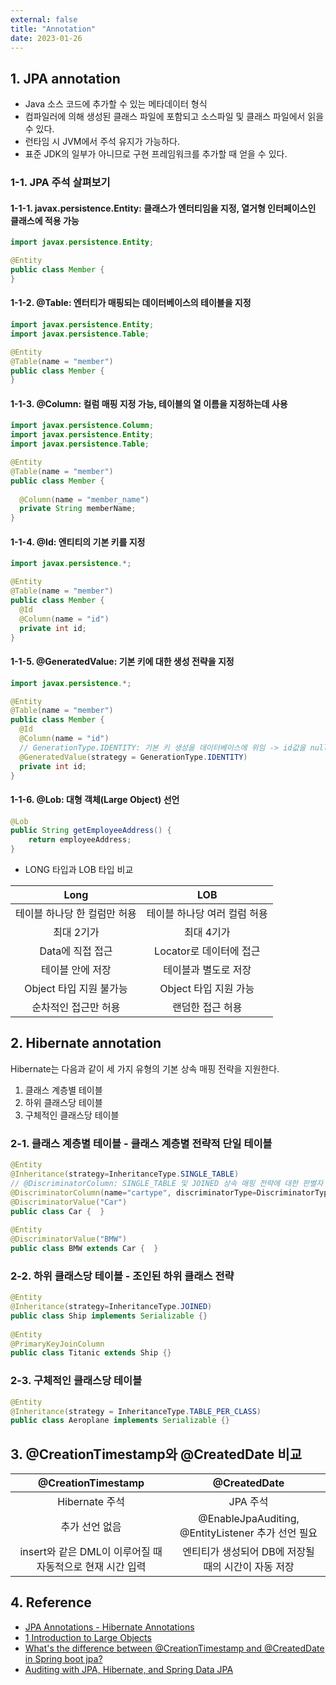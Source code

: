 ```yaml
---
external: false
title: "Annotation"
date: 2023-01-26
---
```


## 1. JPA annotation

- Java 소스 코드에 추가할 수 있는 메타데이터 형식
- 컴파일러에 의해 생성된 클래스 파일에 포함되고 소스파일 및 클래스 파일에서 읽을 수 있다.
- 런타임 시 JVM에서 주석 유지가 가능하다.
- 표준 JDK의 일부가 아니므로 구현 프레임워크를 추가할 때 얻을 수 있다.

### 1-1. JPA 주석 살펴보기

#### 1-1-1. javax.persistence.Entity: 클래스가 엔터티임을 지정, 열거형 인터페이스인 클래스에 적용 가능

```Java
import javax.persistence.Entity;

@Entity
public class Member {
}
```

#### 1-1-2. @Table: 엔터티가 매핑되는 데이터베이스의 테이블을 지정

```Java
import javax.persistence.Entity;
import javax.persistence.Table;

@Entity
@Table(name = "member")
public class Member {
}
```

#### 1-1-3. @Column: 컬럼 매핑 지정 가능, 테이블의 열 이름을 지정하는데 사용

```Java
import javax.persistence.Column;
import javax.persistence.Entity;
import javax.persistence.Table;

@Entity
@Table(name = "member")
public class Member {
 
  @Column(name = "member_name")
  private String memberName;
}
```

#### 1-1-4. @Id: 엔티티의 기본 키를 지정

```Java
import javax.persistence.*;

@Entity
@Table(name = "member")
public class Member { 
  @Id
  @Column(name = "id")
  private int id;
}
```

#### 1-1-5. @GeneratedValue: 기본 키에 대한 생성 전략을 지정

```Java
import javax.persistence.*;

@Entity
@Table(name = "member")
public class Member { 
  @Id
  @Column(name = "id")
  // GenerationType.IDENTITY: 기본 키 생성을 데이터베이스에 위임 -> id값을 null로 하면 DB에서 알아서 AUTO_INCREMENT로 설정
  @GeneratedValue(strategy = GenerationType.IDENTITY)
  private int id;
}
```

#### 1-1-6. @Lob: 대형 객체(Large Object) 선언

```Java
@Lob
public String getEmployeeAddress() {
    return employeeAddress;
}
```

- LONG 타입과 LOB 타입 비교

|             Long             |              LOB             |
|:----------------------------:|:----------------------------:|
| 테이블 하나당 한 컬럼만 허용 | 테이블 하나당 여러 컬럼 허용 |
|          최대 2기가          |          최대 4기가          |
|       Data에 직접 접근       |    Locator로 데이터에 접근   |
|       테이블 안에 저장       |     테이블과 별도로 저장     |
|    Object 타입 지원 불가능   |     Object 타입 지원 가능    |
|     순차적인 접근만 허용     |       랜덤한 접근 허용       |

## 2. Hibernate annotation

Hibernate는 다음과 같이 세 가지 유형의 기본 상속 매핑 전략을 지원한다.

1. 클래스 계층별 테이블
2. 하위 클래스당 테이블
3. 구체적인 클래스당 테이블

### 2-1. 클래스 계층별 테이블 - 클래스 계층별 전략적 단일 테이블

```Java
@Entity
@Inheritance(strategy=InheritanceType.SINGLE_TABLE)
// @DiscriminatorColumn: SINGLE_TABLE 및 JOINED 상속 매핑 전략에 대한 판별자 열을 지정
@DiscriminatorColumn(name="cartype", discriminatorType=DiscriminatorType.STRING )
@DiscriminatorValue("Car")
public class Car {  }
 
@Entity
@DiscriminatorValue("BMW")
public class BMW extends Car {  }
```

### 2-2. 하위 클래스당 테이블 - 조인된 하위 클래스 전략

```Java
@Entity
@Inheritance(strategy=InheritanceType.JOINED)
public class Ship implements Serializable {}
 
@Entity
@PrimaryKeyJoinColumn
public class Titanic extends Ship {}
```

### 2-3. 구체적인 클래스당 테이블

```Java
@Entity
@Inheritance(strategy = InheritanceType.TABLE_PER_CLASS)
public class Aeroplane implements Serializable {}
```

## 3. @CreationTimestamp와 @CreatedDate 비교

|                     @CreationTimestamp                    |                     @CreatedDate                    |
|:---------------------------------------------------------:|:---------------------------------------------------:|
|                       Hibernate 주석                      |                       JPA 주석                      |
|                       추가 선언 없음                      |  @EnableJpaAuditing, @EntityListener 추가 선언 필요 |
| insert와 같은 DML이 이루어질 때 자동적으로 현재 시간 입력 | 엔티티가 생성되어 DB에 저장될 때의 시간이 자동 저장 |

## 4. Reference

- [JPA Annotations - Hibernate Annotations](https://www.digitalocean.com/community/tutorials/jpa-hibernate-annotations)
- [1 Introduction to Large Objects](https://docs.oracle.com/cd/E18283_01/appdev.112/e18294/adlob_intro.htm)
- [What's the difference between @CreationTimestamp and @CreatedDate in Spring boot jpa?](https://stackoverflow.com/questions/66149224/whats-the-difference-between-creationtimestamp-and-createddate-in-spring-boot)
- [Auditing with JPA, Hibernate, and Spring Data JPA](https://www.baeldung.com/database-auditing-jpa)
